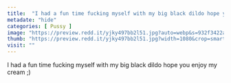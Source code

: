 ```yaml
---
title:  "I had a fun time fucking myself with my big black dildo hope you enjoy my cream ;)"
metadate: "hide"
categories: [ Pussy ]
image: "https://preview.redd.it/yjky497bb2l51.jpg?auto=webp&s=932f3422a0bc2950adeff153272adb624b64b8c2"
thumb: "https://preview.redd.it/yjky497bb2l51.jpg?width=1080&crop=smart&auto=webp&s=f9bd290466a0bcbbc466e92a06e6efd4eb42c96b"
visit: ""
---
```

I had a fun time fucking myself with my big black dildo hope you enjoy my cream ;)
